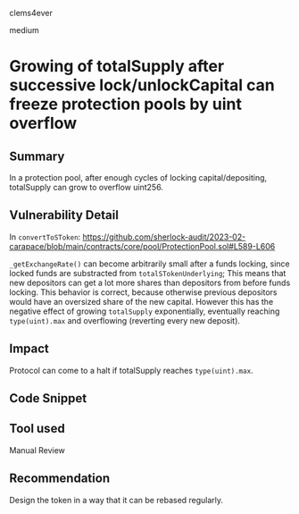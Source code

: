clems4ever

medium

# Growing of totalSupply after successive lock/unlockCapital can freeze protection pools by uint overflow

## Summary
In a protection pool, after enough cycles of locking capital/depositing, totalSupply can grow to overflow uint256. 

## Vulnerability Detail
In `convertToSToken`:
https://github.com/sherlock-audit/2023-02-carapace/blob/main/contracts/core/pool/ProtectionPool.sol#L589-L606

`_getExchangeRate()` can become arbitrarily small after a funds locking, since locked funds are substracted from `totalSTokenUnderlying`;
This means that new depositors can get a lot more shares than depositors from before funds locking. 
This behavior is correct, because otherwise previous depositors would have an oversized share of the new capital. However this has the negative effect of growing `totalSupply` exponentially, eventually reaching `type(uint).max` and overflowing (reverting every new deposit).

## Impact
Protocol can come to a halt if totalSupply reaches `type(uint).max`.

## Code Snippet

## Tool used
Manual Review

## Recommendation
Design the token in a way that it can be rebased regularly.